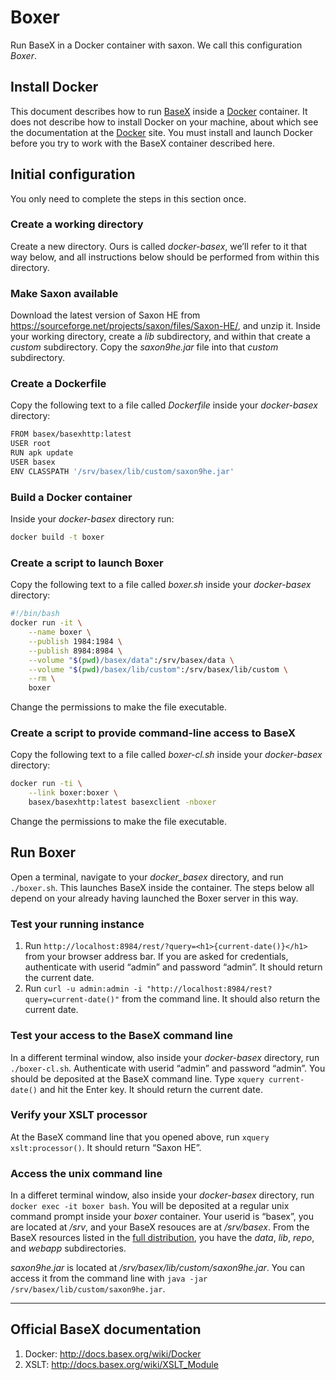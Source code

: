 # Boxer
Run BaseX in a Docker container with saxon. We call this configuration _Boxer_.

## Install Docker

This document describes how to run [BaseX](http://basex.org/) inside a [Docker](https://www.docker.com/) container. It does not describe how to install Docker on your machine, about which see the documentation at the [Docker](https://www.docker.com/) site. You must install and launch Docker before you try to work with the BaseX container described here. 

## Initial configuration

You only need to complete the steps in this section once.

### Create a working directory

Create a new directory. Ours is called _docker-basex_, we’ll refer to it that way below, and all instructions below should be performed from within this directory.

### Make Saxon available

Download the latest version of Saxon HE from <https://sourceforge.net/projects/saxon/files/Saxon-HE/>, and unzip it. Inside your working directory, create a _lib_ subdirectory, and within that create a _custom_ subdirectory. Copy the _saxon9he.jar_ file into that _custom_ subdirectory.

### Create a Dockerfile

Copy the following text to a file called _Dockerfile_ inside your _docker-basex_ directory:

```bash
FROM basex/basexhttp:latest
USER root
RUN apk update
USER basex
ENV CLASSPATH '/srv/basex/lib/custom/saxon9he.jar'
```

### Build a Docker container

Inside your _docker-basex_ directory run:

```bash
docker build -t boxer
```

### Create a script to launch Boxer

Copy the following text to a file called _boxer.sh_ inside your _docker-basex_ directory:

```bash
#!/bin/bash
docker run -it \
	--name boxer \
	--publish 1984:1984 \
	--publish 8984:8984 \
	--volume "$(pwd)/basex/data":/srv/basex/data \
	--volume "$(pwd)/basex/lib/custom":/srv/basex/lib/custom \
	--rm \
	boxer
```

Change the permissions to make the file executable.

### Create a script to provide command-line access to BaseX

Copy the following text to a file called _boxer-cl.sh_ inside your _docker-basex_ directory:

```bash
docker run -ti \
    --link boxer:boxer \
    basex/basexhttp:latest basexclient -nboxer
```

Change the permissions to make the file executable.

## Run Boxer

Open a terminal, navigate to your _docker_basex_ directory, and run `./boxer.sh`. This launches BaseX inside the container. The steps below all depend on your already having launched the Boxer server in this way.

### Test your running instance

1. Run `http://localhost:8984/rest/?query=<h1>{current-date()}</h1>`
from your browser address bar. If you are asked for credentials, authenticate with userid “admin” and password “admin”. It should return the current date.
1. Run `curl -u admin:admin -i "http://localhost:8984/rest?query=current-date()"` from the command line. It should also return the current date.

### Test your access to the BaseX command line

In a different terminal window, also inside your _docker-basex_ directory, run `./boxer-cl.sh`. Authenticate with userid “admin” and password “admin”. You should be deposited at the BaseX command line. Type `xquery current-date()` and hit the Enter key. It should return the current date.

### Verify your XSLT processor

At the BaseX command line that you opened above, run `xquery xslt:processor()`. It should return “Saxon HE”.

### Access the unix command line

In a differet terminal window, also inside your _docker-basex_ directory, run `docker exec -it boxer bash`. You will be deposited at a regular unix command prompt inside your _boxer_ container. Your userid is “basex”, you are located at _/srv_, and your BaseX resouces are at _/srv/basex_. From the BaseX resources listed in the [full distribution](http://docs.basex.org/wiki/Startup#Full_Distributions), you have the _data_, _lib_, _repo_, and _webapp_ subdirectories. 

_saxon9he.jar_ is located at _/srv/basex/lib/custom/saxon9he.jar_. You can access it from the command line with `java -jar /srv/basex/lib/custom/saxon9he.jar`.

____

## Official BaseX documentation

1. Docker: <http://docs.basex.org/wiki/Docker>
1. XSLT: <http://docs.basex.org/wiki/XSLT_Module>


